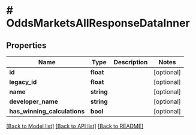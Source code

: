 # # OddsMarketsAllResponseDataInner

## Properties

Name | Type | Description | Notes
------------ | ------------- | ------------- | -------------
**id** | **float** |  | [optional]
**legacy_id** | **float** |  | [optional]
**name** | **string** |  | [optional]
**developer_name** | **string** |  | [optional]
**has_winning_calculations** | **bool** |  | [optional]

[[Back to Model list]](../../README.md#models) [[Back to API list]](../../README.md#endpoints) [[Back to README]](../../README.md)
